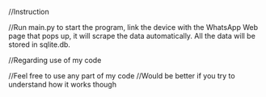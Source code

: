 //Instruction

//Run main.py to start the program, link the device with the WhatsApp Web page that pops up, it will scrape the data automatically. All the data will be stored in sqlite.db.

//Regarding use of my code

//Feel free to use any part of my code
//Would be better if you try to understand how it works though
